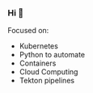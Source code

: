 ### Hi 👋


Focused on:
- Kubernetes
- Python to automate
- Containers
- Cloud Computing
- Tekton pipelines

